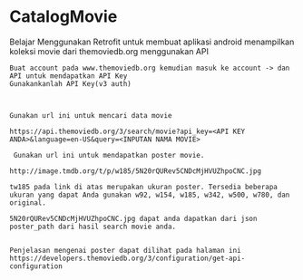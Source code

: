 # CatalogMovie

Belajar Menggunakan Retrofit untuk membuat aplikasi android menampilkan koleksi movie dari themoviedb.org menggunakan API

    Buat account pada www.themoviedb.org kemudian masuk ke account -> dan API untuk mendapatkan API Key
    Gunakankanlah API Key(v3 auth)
    
    

    Gunakan url ini untuk mencari data movie

    https://api.themoviedb.org/3/search/movie?api_key=<API KEY ANDA>&language=en-US&query=<INPUTAN NAMA MOVIE>

     Gunakan url ini untuk mendapatkan poster movie.

    http://image.tmdb.org/t/p/w185/5N20rQURev5CNDcMjHVUZhpoCNC.jpg

    tw185 pada link di atas merupakan ukuran poster. Tersedia beberapa ukuran yang dapat Anda gunakan w92, w154, w185, w342, w500, w780, dan original. 

    5N20rQURev5CNDcMjHVUZhpoCNC.jpg dapat anda dapatkan dari json poster_path dari hasil search movie anda.


    Penjelasan mengenai poster dapat dilihat pada halaman ini
    https://developers.themoviedb.org/3/configuration/get-api-configuration
    
